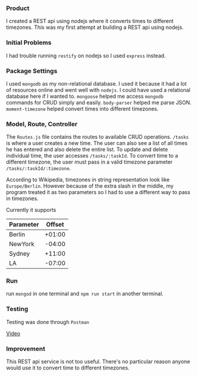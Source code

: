### Product

I created a REST api using nodejs where it converts times to different timezones. This was my first attempt at building a REST api using nodejs. 

### Initial Problems

I had trouble running `restify` on nodejs so I used `express` instead. 

### Package Settings

I used `mongodb` as my non-relational database. I used it because it had a lot of resources online and went well with `nodejs`. I could have used a relational database here if I wanted to. `mongoose` helped me access `mongodb` commands for CRUD simply and easily. `body-parser` helped me parse JSON. `moment-timezone` helped convert times into different timezones.

### Model, Route, Controller

The `Routes.js` file contains the routes to available CRUD operations. `/tasks` is where a user creates a new time. The user can also see a list of all times he has entered and also delete the entire list. To update and delete individual time, the user accesses `/tasks/:taskId`. To convert time to a different timezone, the user must pass in a valid timezone parameter `/tasks/:taskId/:timezone`. 

According to Wikipedia, timezones in string representation look like `Europe/Berlin`. However because of the extra slash in the middle, my program treated it as two parameters so I had to use a different way to pass in timezones.

Currently it supports

|Parameter | Offset |
---|---
|Berlin |   +01:00
|NewYork | -04:00
|Sydney | +11:00
|LA | -07:00

### Run

run `mongod` in one terminal and `npm run start` in another terminal.

### Testing

Testing was done through `Postman`

[Video](./RESTapi.mp4)


### Improvement

This REST api service is not too useful. There's no particular reason anyone would use it to convert time to different timezones. 






